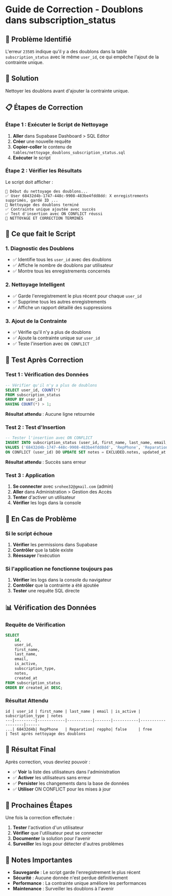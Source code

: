 # Guide de Correction - Doublons dans subscription_status

## 🚨 Problème Identifié

L'erreur `23505` indique qu'il y a des doublons dans la table `subscription_status` avec le même `user_id`, ce qui empêche l'ajout de la contrainte unique.

## 🎯 Solution

Nettoyer les doublons avant d'ajouter la contrainte unique.

## 📋 Étapes de Correction

### Étape 1 : Exécuter le Script de Nettoyage

1. **Aller** dans Supabase Dashboard > SQL Editor
2. **Créer** une nouvelle requête
3. **Copier-coller** le contenu de `tables/nettoyage_doublons_subscription_status.sql`
4. **Exécuter** le script

### Étape 2 : Vérifier les Résultats

Le script doit afficher :
```
🧹 Début du nettoyage des doublons...
✅ User 68432d4b-1747-448c-9908-483be4fdd8dd: X enregistrements supprimés, gardé ID ...
🎉 Nettoyage des doublons terminé
✅ Contrainte unique ajoutée avec succès
✅ Test d'insertion avec ON CONFLICT réussi
🎉 NETTOYAGE ET CORRECTION TERMINÉS
```

## 🔧 Ce que fait le Script

### 1. Diagnostic des Doublons
- ✅ Identifie tous les `user_id` avec des doublons
- ✅ Affiche le nombre de doublons par utilisateur
- ✅ Montre tous les enregistrements concernés

### 2. Nettoyage Intelligent
- ✅ Garde l'enregistrement le plus récent pour chaque `user_id`
- ✅ Supprime tous les autres enregistrements
- ✅ Affiche un rapport détaillé des suppressions

### 3. Ajout de la Contrainte
- ✅ Vérifie qu'il n'y a plus de doublons
- ✅ Ajoute la contrainte unique sur `user_id`
- ✅ Teste l'insertion avec `ON CONFLICT`

## 🧪 Test Après Correction

### Test 1 : Vérification des Données
```sql
-- Vérifier qu'il n'y a plus de doublons
SELECT user_id, COUNT(*) 
FROM subscription_status 
GROUP BY user_id 
HAVING COUNT(*) > 1;
```
**Résultat attendu** : Aucune ligne retournée

### Test 2 : Test d'Insertion
```sql
-- Tester l'insertion avec ON CONFLICT
INSERT INTO subscription_status (user_id, first_name, last_name, email, is_active, subscription_type, notes)
VALUES ('68432d4b-1747-448c-9908-483be4fdd8dd', 'RepPhone', 'Reparation', 'repphonereparation@gmail.com', FALSE, 'free', 'Test')
ON CONFLICT (user_id) DO UPDATE SET notes = EXCLUDED.notes, updated_at = NOW();
```
**Résultat attendu** : Succès sans erreur

### Test 3 : Application
1. **Se connecter** avec `srohee32@gmail.com` (admin)
2. **Aller** dans Administration > Gestion des Accès
3. **Tenter** d'activer un utilisateur
4. **Vérifier** les logs dans la console

## 🚨 En Cas de Problème

### Si le script échoue
1. **Vérifier** les permissions dans Supabase
2. **Contrôler** que la table existe
3. **Réessayer** l'exécution

### Si l'application ne fonctionne toujours pas
1. **Vérifier** les logs dans la console du navigateur
2. **Contrôler** que la contrainte a été ajoutée
3. **Tester** une requête SQL directe

## 📊 Vérification des Données

### Requête de Vérification
```sql
SELECT 
    id,
    user_id,
    first_name,
    last_name,
    email,
    is_active,
    subscription_type,
    notes,
    created_at
FROM subscription_status
ORDER BY created_at DESC;
```

### Résultat Attendu
```
id | user_id | first_name | last_name | email | is_active | subscription_type | notes
---|---------|------------|-----------|-------|-----------|-------------------|------
...| 68432d4b| RepPhone   | Reparation| reppho| false     | free             | Test après nettoyage des doublons
```

## 🎉 Résultat Final

Après correction, vous devriez pouvoir :
- ✅ **Voir** la liste des utilisateurs dans l'administration
- ✅ **Activer** les utilisateurs sans erreur
- ✅ **Persister** les changements dans la base de données
- ✅ **Utiliser** ON CONFLICT pour les mises à jour

## 🔄 Prochaines Étapes

Une fois la correction effectuée :
1. **Tester** l'activation d'un utilisateur
2. **Vérifier** que l'utilisateur peut se connecter
3. **Documenter** la solution pour l'avenir
4. **Surveiller** les logs pour détecter d'autres problèmes

## 📝 Notes Importantes

- **Sauvegarde** : Le script garde l'enregistrement le plus récent
- **Sécurité** : Aucune donnée n'est perdue définitivement
- **Performance** : La contrainte unique améliore les performances
- **Maintenance** : Surveiller les doublons à l'avenir
